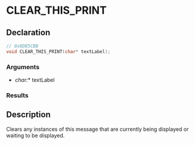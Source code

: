 # CLEAR_THIS_PRINT

## Declaration
```cpp
// 0x8D85CBB
void CLEAR_THIS_PRINT(char* textLabel);
```

### Arguments
- **char*:** textLabel

### Results

## Description
Clears any instances of this message that are currently being displayed or waiting to be displayed.